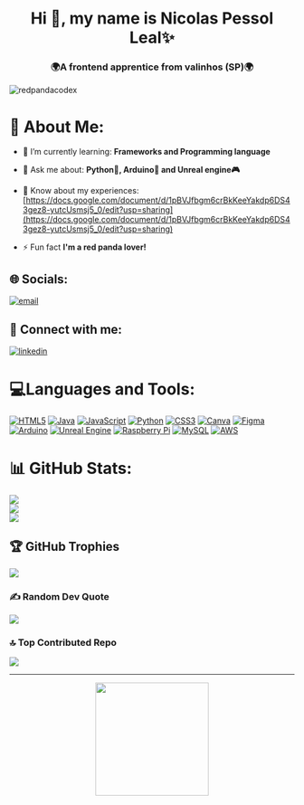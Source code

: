 <h1 align="center">Hi 👋, my name is Nicolas Pessol Leal✨</h1>
<h3 align="center">🌍A frontend apprentice from valinhos (SP)🌍</h3>

<p align="left"> <img src="https://komarev.com/ghpvc/?username=redpandacodex&label=Profile%20views&color=FF5C00&style=flat" alt="redpandacodex" /> </p>

# 💫 About Me:

- 🌱 I’m currently learning: **Frameworks and Programming language**

- 💬 Ask me about: **Python🐍, Arduino🤖 and Unreal engine🎮**

- 📄 Know about my experiences: [https://docs.google.com/document/d/1pBVJfbgm6crBkKeeYakdp6DS43gez8-yutcUsmsj5_0/edit?usp=sharing](https://docs.google.com/document/d/1pBVJfbgm6crBkKeeYakdp6DS43gez8-yutcUsmsj5_0/edit?usp=sharing)

- ⚡ Fun fact **I'm a red panda lover!**

## 🌐 Socials:
[![email](https://img.shields.io/badge/Email-D14836?logo=gmail&logoColor=white)](mailto:nicolasadrianpessol@gmail.com) 

## 🤝 Connect with me:
[![linkedin](	https://img.shields.io/badge/LinkedIn-0A66C2?logo=linkedin&logoColor=white&style=for-the-badge)](https://www.linkedin.com/in/nicolas-adrian-pessol-leal-854439270/)

# 💻Languages and Tools:
[![HTML5](https://img.shields.io/badge/html5-%23E34F26.svg?style=for-the-badge&logo=html5&logoColor=white)](https://developer.mozilla.org/pt-BR/docs/Web/HTML) [![Java](https://img.shields.io/badge/java-%23ED8B00.svg?style=for-the-badge&logo=openjdk&logoColor=white)](https://www.oracle.com/br/java/) [![JavaScript](https://img.shields.io/badge/javascript-%23323330.svg?style=for-the-badge&logo=javascript&logoColor=%23F7DF1E)](https://developer.mozilla.org/pt-BR/docs/Web/JavaScript) [![Python](https://img.shields.io/badge/python-3670A0?style=for-the-badge&logo=python&logoColor=ffdd54)](https://www.python.org/) [![CSS3](https://img.shields.io/badge/css3-%231572B6.svg?style=for-the-badge&logo=css3&logoColor=white)](https://developer.mozilla.org/pt-BR/docs/Web/CSS) [![Canva](https://img.shields.io/badge/Canva-%2300C4CC.svg?style=for-the-badge&logo=Canva&logoColor=white)](https://www.canva.com/pt_br/) [![Figma](https://img.shields.io/badge/figma-%23F24E1E.svg?style=for-the-badge&logo=figma&logoColor=white)](https://www.figma.com/pt-br/) [![Arduino](https://img.shields.io/badge/-Arduino-00979D?style=for-the-badge&logo=Arduino&logoColor=white)](https://www.arduino.cc/) [![Unreal Engine](https://img.shields.io/badge/unrealengine-%23313131.svg?style=for-the-badge&logo=unrealengine&logoColor=white)](https://www.unrealengine.com/pt-BR) [![Raspberry Pi](https://img.shields.io/badge/-Raspberry_Pi-C51A4A?style=for-the-badge&logo=Raspberry-Pi)](https://www.raspberrypi.com/) [![MySQL](https://img.shields.io/badge/mysql-4479A1.svg?style=for-the-badge&logo=mysql&logoColor=white)](https://www.mysql.com/) [![AWS](https://img.shields.io/badge/AWS-%23FF9900.svg?style=for-the-badge&logo=amazon-aws&logoColor=white)](https://aws.amazon.com/pt/free/?trk=ca1f5106-3c80-477a-93fd-1a3cea264b5c&sc_channel=ps&ef_id=CjwKCAjwkvbEBhApEiwAKUz6--d0yLi7Qklsqb28-MNmc8I0dmoZfEwZ_kTYpZYrw0zlwTuiDKV2GRoCItQQAvD_BwE:G:s&s_kwcid=AL!4422!3!561843094929!e!!g!!aws!15278604629!130587771740&gad_campaignid=15278604629&gbraid=0AAAAADjHtp8STKUrvwLk-0lNoz1ggiQv-&gclid=CjwKCAjwkvbEBhApEiwAKUz6--d0yLi7Qklsqb28-MNmc8I0dmoZfEwZ_kTYpZYrw0zlwTuiDKV2GRoCItQQAvD_BwE)

# 📊 GitHub Stats:
![](https://github-readme-stats.vercel.app/api?username=RedPandaCodex&theme=great-gatsby&hide_border=false&include_all_commits=true&count_private=true)<br/>
![](https://nirzak-streak-stats.vercel.app/?user=RedPandaCodex&theme=great-gatsby&hide_border=false)<br/>
![](https://github-readme-stats.vercel.app/api/top-langs/?username=RedPandaCodex&theme=great-gatsby&hide_border=false&include_all_commits=true&count_private=true&layout=compact)

## 🏆 GitHub Trophies
![](https://github-profile-trophy.vercel.app/?username=RedPandaCodex&theme=radical&no-frame=false&no-bg=false&margin-w=4)

### ✍️ Random Dev Quote
![](https://quotes-github-readme.vercel.app/api?type=horizontal&theme=radical)

### 🔝 Top Contributed Repo
![](https://github-contributor-stats.vercel.app/api?username=RedPandaCodex&limit=5&theme=synthwave&combine_all_yearly_contributions=true)

---
<div align="center">
  <img height="200" src="https://usagif.com/wp-content/uploads/2022/4hv9xm/red-panda-44.gif"  />
</div>

###
